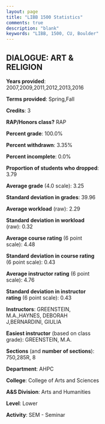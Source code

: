 ```yaml
---
layout: page
title: "LIBB 1500 Statistics"
comments: true
description: "blank"
keywords: "LIBB, 1500, CU, Boulder"
--- 
```

<head>
<script src="https://ajax.googleapis.com/ajax/libs/jquery/2.1.3/jquery.min.js"></script>
<script src="https://dl.dropboxusercontent.com/s/pc42nxpaw1ea4o9/highcharts.js?dl=0"></script>
<!-- <script src="../assets/js/highcharts.js"></script> -->
<style type="text/css">@font-face {
	font-family: "Bebas Neue";
	src: url(https://www.filehosting.org/file/details/544349/BebasNeue%20Regular.otf) format("opentype");
	}
	h1.Bebas { 
		font-family: "Bebas Neue", Verdana, Tahoma;
	}
</style>
</head>
<body>
	<div id="container" style="float: right; width: 45%; height: 88%; margin-left: 2.5%; margin-right: 2.5%;"></div>
	<script language="JavaScript">
		$(document).ready(function() {
		var chart = {type: 'column'};
		var title = {text: 'Grade Distribution'};
		var xAxis = {categories: ['A','B','C','D','F'],crosshair: true};
		var yAxis = {min: 0,title: {text: 'Percentage'}};
		var tooltip = {headerFormat: '<center><b><span style="font-size:20px">{point.key}</span></b></center>',
		               pointFormat: '<td style="padding:0"><b>{point.y:.1f}%</b></td>',
		               footerFormat: '</table>',shared: true,useHTML: true};
		var plotOptions = {column: {pointPadding: 0.0,borderWidth: 0}};  
		var credits = {enabled: false};var series= [{name: 'Percent',data: [51.97,35.43,11.81,0.79,0.0,]}];
		var json = {};
		json.chart = chart;
		json.title = title;
		json.tooltip = tooltip;
		json.xAxis = xAxis;
		json.yAxis = yAxis;  
		json.series = series;
		json.plotOptions = plotOptions;  
		json.credits = credits;
		$('#container').highcharts(json);
	});
	</script>
</body>
			   
## DIALOGUE: ART & RELIGION

**Years provided**: 2007,2009,2011,2012,2013,2016

**Terms provided**: Spring,Fall

**Credits**: 3

**RAP/Honors class?** RAP

**Percent grade**: 100.0%

**Percent withdrawn**: 3.35%

**Percent incomplete**: 0.0%

**Proportion of students who dropped**: 3.79

**Average grade** (4.0 scale): 3.25

**Standard deviation in grades**: 39.96

**Average workload** (raw): 2.29

**Standard deviation in workload** (raw): 0.32

**Average course rating** (6 point scale): 4.48

**Standard deviation in course rating** (6 point scale): 0.43

**Average instructor rating** (6 point scale): 4.76

**Standard deviation in instructor rating** (6 point scale): 0.43

**Instructors**: GREENSTEIN, M.A.,HAYNES, DEBORAH J,BERNARDINI, GIULIA

**Easiest instructor** (based on class grade): GREENSTEIN, M.A.

**Sections** (and **number of sections**): 750,285R, 8

**Department**: AHPC

**College**: College of Arts and Sciences

**A&S Division**: Arts and Humanities

**Level**: Lower

**Activity**: SEM - Seminar